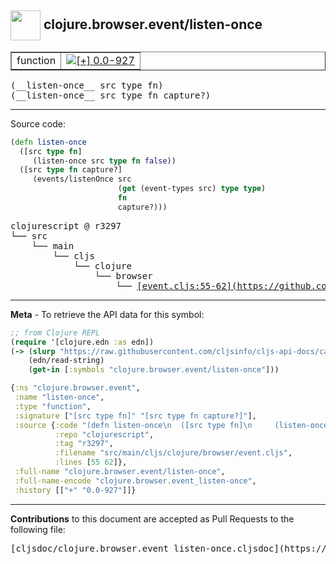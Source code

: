 ## <img width="48px" valign="middle" src="http://i.imgur.com/Hi20huC.png"> clojure.browser.event/listen-once

 <table border="1">
<tr>

<td>function</td>
<td><a href="https://github.com/cljsinfo/cljs-api-docs/tree/0.0-927"><img valign="middle" alt="[+] 0.0-927" src="https://img.shields.io/badge/+-0.0--927-lightgrey.svg"></a> </td>
</tr>
</table>

 <samp>
(__listen-once__ src type fn)<br>
</samp>
 <samp>
(__listen-once__ src type fn capture?)<br>
</samp>

---





Source code:

```clj
(defn listen-once
  ([src type fn]
     (listen-once src type fn false))
  ([src type fn capture?]
     (events/listenOnce src
                        (get (event-types src) type type)
                        fn
                        capture?)))
```

 <pre>
clojurescript @ r3297
└── src
    └── main
        └── cljs
            └── clojure
                └── browser
                    └── <ins>[event.cljs:55-62](https://github.com/clojure/clojurescript/blob/r3297/src/main/cljs/clojure/browser/event.cljs#L55-L62)</ins>
</pre>


---

__Meta__ - To retrieve the API data for this symbol:

```clj
;; from Clojure REPL
(require '[clojure.edn :as edn])
(-> (slurp "https://raw.githubusercontent.com/cljsinfo/cljs-api-docs/catalog/cljs-api.edn")
    (edn/read-string)
    (get-in [:symbols "clojure.browser.event/listen-once"]))
```

```clj
{:ns "clojure.browser.event",
 :name "listen-once",
 :type "function",
 :signature ["[src type fn]" "[src type fn capture?]"],
 :source {:code "(defn listen-once\n  ([src type fn]\n     (listen-once src type fn false))\n  ([src type fn capture?]\n     (events/listenOnce src\n                        (get (event-types src) type type)\n                        fn\n                        capture?)))",
          :repo "clojurescript",
          :tag "r3297",
          :filename "src/main/cljs/clojure/browser/event.cljs",
          :lines [55 62]},
 :full-name "clojure.browser.event/listen-once",
 :full-name-encode "clojure.browser.event_listen-once",
 :history [["+" "0.0-927"]]}

```

---

__Contributions__ to this document are accepted as Pull Requests to the following file:

 <pre>
[cljsdoc/clojure.browser.event_listen-once.cljsdoc](https://github.com/cljsinfo/cljs-api-docs/blob/master/cljsdoc/clojure.browser.event_listen-once.cljsdoc)
</pre>

